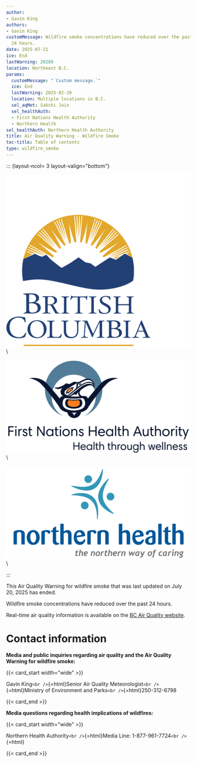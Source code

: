 ```yaml
---
author:
- Gavin King
authors:
- Gavin King
customMessage: Wildfire smoke concentrations have reduced over the past
  24 hours.
date: 2025-07-21
ice: End
lastWarning: 20289
location: Northeast B.C.
params:
  customMessage: "`Custom message.`"
  ice: End
  lastWarning: 2025-02-10
  location: Multiple locations in B.C.
  sel_aqMet: Sakshi Jain
  sel_healthAuth:
  - First Nations Health Authority
  - Northern Health
sel_healthAuth: Northern Health Authority
title: Air Quality Warning - Wildfire Smoke
toc-title: Table of contents
type: wildfire_smoke
---
```


<!--
Copyright 2025 Province of British Columbia

This work is licensed under the Creative Commons Attribution 4.0 International License.
To view a copy of this license, visit http://creativecommons.org/licenses/by/4.0/.
-->
<!-- Logo header, the layout-col should be set based on number of logos including FHNA and BCGov-->
<!-- the trailing slash means the text in square brackets is alt text -->

::: {layout-ncol= 3 layout-valign="bottom"}

![Government of British Columbia logo](/assets/logo_BCID_V_RGB_pos.png)\

![First Nations Health Authority logo](/assets/logo_FNHA.png)\

![Northern Health Authority logo](/assets/logo_NH.png)\

:::

This Air Quality Warning for wildfire smoke that was last updated on
July 20, 2025 has ended.

Wildfire smoke concentrations have reduced over the past 24 hours.

Real-time air quality information is available on the [BC Air Quality
website](https://gov.bc.ca/airqualityhealthindex).

# Contact information

**Media and public inquiries regarding air quality and the Air Quality
Warning for wildfire smoke:**

{{< card_start width="wide" >}}

Gavin King`<br />`{=html}Senior Air Quality
Meteorologist`<br />`{=html}Ministry of Environment and
Parks`<br />`{=html}250-312-6798

{{< card_end >}}

**Media questions regarding health implications of wildfires:**

{{< card_start width="wide" >}}

Northern Health Authority`<br />`{=html}Media Line:
1-877-961-7724`<br />`{=html}

{{< card_end >}}
